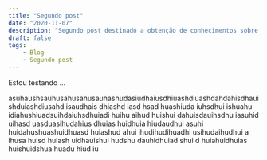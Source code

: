 ```yaml
---
title: "Segundo post"
date: "2020-11-07"
description: "Segundo post destinado a obtenção de conhecimentos sobre gatsby"
draft: false
tags:
    - Blog
    - Segundo post
---
```



Estou testando ...

asuhaushsauhusahusahusauhashudasiudhaiusdhiuashdiuashdahdahisdhauishduiashdiusahd isaudhais dhiashd iasd hsad huashiuda iuhsdhui ishuahu idiahushiuadsuihdaiuhsdhuiadi huihu  aihud huishui dahuisdauihsdhu iasuhid uihasd uasduasihudahius dhuias huidhuia hiudaudhui asuhi huidahushuashuidhuasd huiashud ahui ihudihudihuadhi usihudaihudhui a ihusa huisd huiash uidhauishui hudshu dauhidhuiad shui d  huiahuidhuias huishuidshua huadu hiud iu